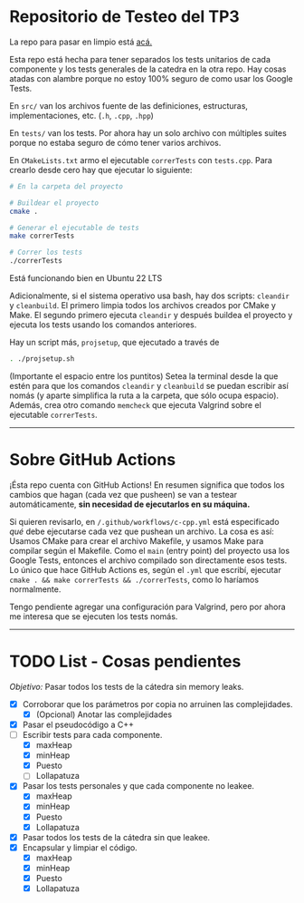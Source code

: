 # Repositorio de Testeo del TP3

La repo para pasar en limpio está [acá.](https://github.com/Dante-010/tp3-algo2)

Esta repo está hecha para tener separados los tests unitarios de cada componente y los tests generales de la catedra en la otra repo. Hay cosas atadas con alambre
porque no estoy 100% seguro de como usar los Google Tests.

En `src/` van los archivos fuente de las definiciones, estructuras, implementaciones, etc. (`.h`, `.cpp`, `.hpp`)

En `tests/` van los tests. Por ahora hay un solo archivo con múltiples suites porque no estaba seguro de cómo tener varios archivos.

En `CMakeLists.txt` armo el ejecutable `correrTests` con `tests.cpp`. Para crearlo desde cero hay que ejecutar lo siguiente:

```bash
# En la carpeta del proyecto

# Buildear el proyecto
cmake . 

# Generar el ejecutable de tests
make correrTests

# Correr los tests
./correrTests
```

Está funcionando bien en Ubuntu 22 LTS

Adicionalmente, si el sistema operativo usa bash, hay dos scripts: `cleandir` y `cleanbuild`.
El primero limpia todos los archivos creados por CMake y Make. El segundo primero ejecuta `cleandir` y después buildea el proyecto y ejecuta los tests usando los comandos anteriores.

Hay un script más, `projsetup`, que ejecutado a través de
```sh
. ./projsetup.sh
```

(Importante el espacio entre los puntitos)
Setea la terminal desde la que estén para que los comandos `cleandir` y `cleanbuild` se puedan escribir así nomás (y aparte simplifica la ruta a la carpeta, que sólo ocupa espacio).
Además, crea otro comando `memcheck` que ejecuta Valgrind sobre el ejecutable `correrTests`.

---
# Sobre GitHub Actions

¡Ésta repo cuenta con GitHub Actions! En resumen significa que todos los cambios que hagan (cada vez que pusheen) se van a testear automáticamente, **sin necesidad de ejecutarlos en su máquina.**

Si quieren revisarlo, en `/.github/workflows/c-cpp.yml` está especificado _qué_ debe ejecutarse cada vez que pushean un archivo. La cosa es así: Usamos CMake para crear el archivo Makefile, y usamos Make para compilar según el Makefile. Como el `main` (entry point) del proyecto usa los Google Tests, entonces el archivo compilado son directamente esos tests. Lo único que hace GitHub Actions es, según el `.yml` que escribí, ejecutar `cmake . && make correrTests && ./correrTests`, como lo haríamos normalmente.

Tengo pendiente agregar una configuración para Valgrind, pero por ahora me interesa que se ejecuten los tests nomás.


---

# TODO List - Cosas pendientes
*Objetivo:* Pasar todos los tests de la cátedra sin memory leaks.

- [x] Corroborar que los parámetros por copia no arruinen las complejidades.
  - [x] (Opcional) Anotar las complejidades
- [x] Pasar el pseudocódigo a C++
- [ ] Escribir tests para cada componente.
  - [x] maxHeap
  - [x] minHeap
  - [x] Puesto
  - [ ] Lollapatuza
- [x] Pasar los tests personales y que cada componente no leakee.
  - [x] maxHeap
  - [x] minHeap
  - [x] Puesto
  - [x] Lollapatuza
- [x] Pasar todos los tests de la cátedra sin que leakee.
- [x] Encapsular y limpiar el código.
  - [x] maxHeap
  - [x] minHeap
  - [x] Puesto
  - [x] Lollapatuza

